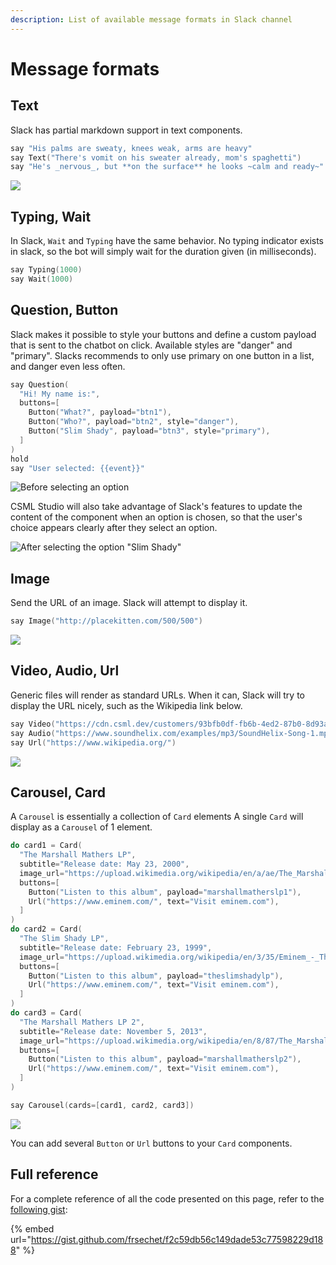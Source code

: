 ```yaml
---
description: List of available message formats in Slack channel
---
```


# Message formats

## Text

Slack has partial markdown support in text components.

```cpp
say "His palms are sweaty, knees weak, arms are heavy"
say Text("There's vomit on his sweater already, mom's spaghetti")
say "He's _nervous_, but **on the surface** he looks ~calm and ready~"
```

![](../../.gitbook/assets/img_0328.jpg)

## Typing, Wait

In Slack, `Wait` and `Typing` have the same behavior. No typing indicator exists in slack, so the bot will simply wait for the duration given \(in milliseconds\).

```cpp
say Typing(1000)
say Wait(1000)
```

## Question, Button

Slack makes it possible to style your buttons and define a custom payload that is sent to the chatbot on click. Available styles are "danger" and "primary". Slacks recommends to only use primary on one button in a list, and danger even less often.

```cpp
say Question(
  "Hi! My name is:",
  buttons=[
    Button("What?", payload="btn1"),
    Button("Who?", payload="btn2", style="danger"),
    Button("Slim Shady", payload="btn3", style="primary"),
  ]
)
hold
say "User selected: {{event}}"
```

![Before selecting an option](../../.gitbook/assets/img_0329.jpg)

CSML Studio will also take advantage of Slack's features to update the content of the component when an option is chosen, so that the user's choice appears clearly after they select an option.

![After selecting the option &quot;Slim Shady&quot;](../../.gitbook/assets/img_0330.jpg)



## Image

Send the URL of an image. Slack will attempt to display it.

```cpp
say Image("http://placekitten.com/500/500")
```

![](../../.gitbook/assets/img_0331.jpg)

## Video, Audio, Url

Generic files will render as standard URLs. When it can, Slack will try to display the URL nicely, such as the Wikipedia link below.

```cpp
say Video("https://cdn.csml.dev/customers/93bfb0df-fb6b-4ed2-87b0-8d93a09b0ad8/files/cbaa0959-fe58-4a2a-89c3-c414a1f38748/big_buck_bunny.mp4")
say Audio("https://www.soundhelix.com/examples/mp3/SoundHelix-Song-1.mp3")
say Url("https://www.wikipedia.org/")
```

![](../../.gitbook/assets/img_0332.jpg)

## Carousel, Card

A `Carousel` is essentially a collection of `Card` elements A single `Card` will display as a `Carousel` of 1 element.

```cpp
do card1 = Card(
  "The Marshall Mathers LP",
  subtitle="Release date: May 23, 2000",
  image_url="https://upload.wikimedia.org/wikipedia/en/a/ae/The_Marshall_Mathers_LP.jpg",
  buttons=[
    Button("Listen to this album", payload="marshallmatherslp1"),
    Url("https://www.eminem.com/", text="Visit eminem.com"),
  ]
)
do card2 = Card(
  "The Slim Shady LP",
  subtitle="Release date: February 23, 1999",
  image_url="https://upload.wikimedia.org/wikipedia/en/3/35/Eminem_-_The_Slim_Shady_LP_CD_cover.jpg",
  buttons=[
    Button("Listen to this album", payload="theslimshadylp"),
    Url("https://www.eminem.com/", text="Visit eminem.com"),
  ]
)
do card3 = Card(
  "The Marshall Mathers LP 2",
  subtitle="Release date: November 5, 2013",
  image_url="https://upload.wikimedia.org/wikipedia/en/8/87/The_Marshall_Mathers_LP_2.png",
  buttons=[
    Button("Listen to this album", payload="marshallmatherslp2"),
    Url("https://www.eminem.com/", text="Visit eminem.com"),
  ]
)

say Carousel(cards=[card1, card2, card3])
```

![](../../.gitbook/assets/capture-de-cran-2020-05-06-19.09.59.png)

You can add several `Button` or `Url` buttons to your `Card` components.

## Full reference

For a complete reference of all the code presented on this page, refer to the [following gist](https://gist.github.com/frsechet/f2c59db56c149dade53c77598229d188):

{% embed url="https://gist.github.com/frsechet/f2c59db56c149dade53c77598229d188" %}

